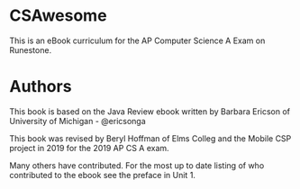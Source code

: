 # CSAwesome
This is an eBook curriculum for the AP Computer Science A Exam on Runestone.

# Authors
This book is based on the Java Review ebook  written by Barbara Ericson of University of Michigan - @ericsonga

This book was revised by Beryl Hoffman of Elms Colleg and the Mobile CSP project in 2019 for the 2019 AP CS A exam.

Many others have contributed. For the most up to date listing of who contributed to the ebook see the preface in Unit 1.

